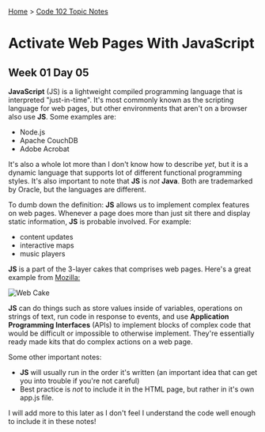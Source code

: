 [Home](README.md) > [Code 102 Topic Notes](102topicNotes.md)

# Activate Web Pages With JavaScript

## Week 01 Day 05

**JavaScript** (JS) is a lightweight compiled programming language that is interpreted "just-in-time".
It's most commonly known as the scripting language for web pages, but other environments that aren't on a browser also use **JS**.
Some examples are:

- Node.js
- Apache CouchDB
- Adobe Acrobat

It's also a whole lot more than I don't know how to describe *yet*, but it is a dynamic language that supports lot of different functional programming styles.
It's also important to note that **JS** is *not* **Java**.
Both are trademarked by Oracle, but the languages are different.

To dumb down the definition: **JS** allows us to implement complex features on web pages.
Whenever a page does more than just sit there and display static information, **JS** is probable involved.
For example:

- content updates
- interactive maps
- music players

**JS** is a part of the 3-layer cakes that comprises web pages.
Here's a great example from [Mozilla:](https://developer.mozilla.org/en-US/docs/Learn/JavaScript/First_steps/What_is_JavaScript)

![Web Cake](https://developer.mozilla.org/en-US/docs/Learn/JavaScript/First_steps/What_is_JavaScript/cake.png)

**JS** can do things such as store values inside of variables, operations on strings of text, run code in response to events, and use **Application Programming Interfaces** (APIs) to implement blocks of complex code that would be difficult or impossible to otherwise implement.
They're essentially ready made kits that do complex actions on a web page.

Some other important notes:

- **JS** will usually run in the order it's written (an important idea that can get you into trouble if you're not careful)
- Best practice is *not* to include it in the HTML page, but rather in it's own app.js file.

I will add more to this later as I don't feel I understand the code well enough to include it in these notes!